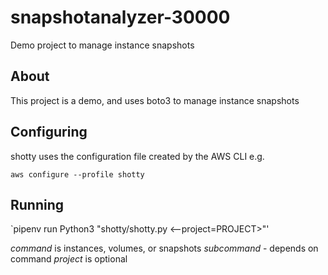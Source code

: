 # snapshotanalyzer-30000

Demo project to manage instance snapshots

## About

This project is a demo, and uses boto3 to manage
instance snapshots

## Configuring

shotty uses the configuration file created by the AWS CLI e.g.

`aws configure --profile shotty`

## Running

`pipenv run Python3 "shotty/shotty.py <command> <subcommand>
 <--project=PROJECT>"'

*command* is instances, volumes, or snapshots
*subcommand* - depends on command
*project* is optional
